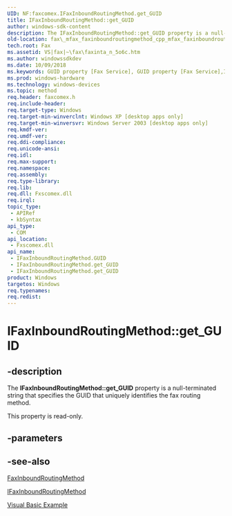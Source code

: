 ```yaml
---
UID: NF:faxcomex.IFaxInboundRoutingMethod.get_GUID
title: IFaxInboundRoutingMethod::get_GUID
author: windows-sdk-content
description: The IFaxInboundRoutingMethod::get_GUID property is a null-terminated string that specifies the GUID that uniquely identifies the fax routing method.
old-location: fax\_mfax_faxinboundroutingmethod_cpp_mfax_faxinboundroutingmethod_guid_cpp.htm
tech.root: Fax
ms.assetid: VS|fax|~\fax\faxinta_n_5o6c.htm
ms.author: windowssdkdev
ms.date: 10/09/2018
ms.keywords: GUID property [Fax Service], GUID property [Fax Service],IFaxInboundRoutingMethod interface, IFaxInboundRoutingMethod interface [Fax Service],GUID property, IFaxInboundRoutingMethod.GUID, IFaxInboundRoutingMethod.get_GUID, IFaxInboundRoutingMethod::GUID, IFaxInboundRoutingMethod::get_GUID, _mfax_faxinboundroutingmethod.guid, fax._mfax_faxinboundroutingmethod_cpp_mfax_faxinboundroutingmethod_guid_cpp, fax._mfax_faxinboundroutingmethod_guid, faxcomex/IFaxInboundRoutingMethod::GUID, faxcomex/IFaxInboundRoutingMethod::get_GUID, get_GUID
ms.prod: windows-hardware
ms.technology: windows-devices
ms.topic: method
req.header: faxcomex.h
req.include-header: 
req.target-type: Windows
req.target-min-winverclnt: Windows XP [desktop apps only]
req.target-min-winversvr: Windows Server 2003 [desktop apps only]
req.kmdf-ver: 
req.umdf-ver: 
req.ddi-compliance: 
req.unicode-ansi: 
req.idl: 
req.max-support: 
req.namespace: 
req.assembly: 
req.type-library: 
req.lib: 
req.dll: Fxscomex.dll
req.irql: 
topic_type:
 - APIRef
 - kbSyntax
api_type:
 - COM
api_location:
 - Fxscomex.dll
api_name:
 - IFaxInboundRoutingMethod.GUID
 - IFaxInboundRoutingMethod.get_GUID
 - IFaxInboundRoutingMethod.get_GUID
product: Windows
targetos: Windows
req.typenames: 
req.redist: 
---
```


# IFaxInboundRoutingMethod::get_GUID


## -description


The <b>IFaxInboundRoutingMethod::get_GUID</b> property is a null-terminated string that specifies the GUID that uniquely identifies the fax routing method.

This property is read-only.


## -parameters


## -see-also




<a href="https://msdn.microsoft.com/8eb68201-4c87-41ce-a401-a039b5ad454d">FaxInboundRoutingMethod</a>



<a href="https://msdn.microsoft.com/ca33c439-24e7-4b85-8e29-a0a0176f0ae2">IFaxInboundRoutingMethod</a>



<a href="https://msdn.microsoft.com/cef24608-cab1-4090-aa94-3a1b76733e98">Visual Basic Example</a>
 

 

